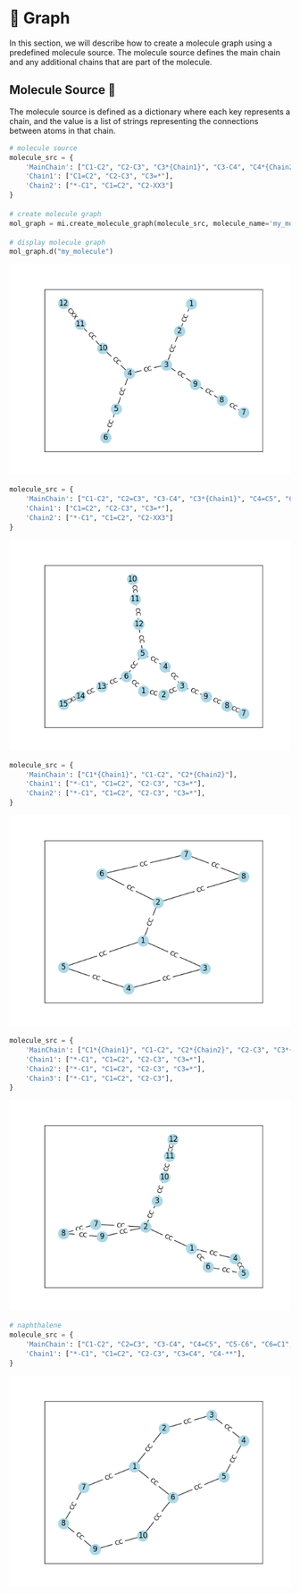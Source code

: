 # 🧬 Graph

In this section, we will describe how to create a molecule graph using a predefined molecule source. The molecule source defines the main chain and any additional chains that are part of the molecule.

## Molecule Source 🧪

The molecule source is defined as a dictionary where each key represents a chain, and the value is a list of strings representing the connections between atoms in that chain.

```python
# molecule source
molecule_src = {
    'MainChain': ["C1-C2", "C2-C3", "C3*{Chain1}", "C3-C4", "C4*{Chain2}", "C4-C5", "C5-C6"],
    'Chain1': ["C1=C2", "C2-C3", "C3=*"],
    'Chain2': ["*-C1", "C1=C2", "C2-XX3"]
}

# create molecule graph
mol_graph = mi.create_molecule_graph(molecule_src, molecule_name='my_molecule')

# display molecule graph
mol_graph.d("my_molecule")
```

![Molecule Graph](./molecule_graph.png)

```python
molecule_src = {
    'MainChain': ["C1-C2", "C2=C3", "C3-C4", "C3*{Chain1}", "C4=C5", "C5*{Chain1}", "C5-C6", "C6=C1", "C6*{Chain2}"],
    'Chain1': ["C1=C2", "C2-C3", "C3=*"],
    'Chain2': ["*-C1", "C1=C2", "C2-XX3"]
}
```

![Molecule Graph](./pymolinfo-img2-1.8.0.png)

```python
molecule_src = {
    'MainChain': ["C1*{Chain1}", "C1-C2", "C2*{Chain2}"],
    'Chain1': ["*-C1", "C1=C2", "C2-C3", "C3=*"],
    'Chain2': ["*-C1", "C1=C2", "C2-C3", "C3=*"],
}
```

![Molecule Graph](./pymolinfo-img3-1.8.0.png)

```python
molecule_src = {
    'MainChain': ["C1*{Chain1}", "C1-C2", "C2*{Chain2}", "C2-C3", "C3*{Chain3}"],
    'Chain1': ["*-C1", "C1=C2", "C2-C3", "C3=*"],
    'Chain2': ["*-C1", "C1=C2", "C2-C3", "C3=*"],
    'Chain3': ["*-C1", "C1=C2", "C2-C3"],
}
```

![Molecule Graph](./pymolinfo-img4-1.8.0.png)

```python
# naphthalene
molecule_src = {
    'MainChain': ["C1-C2", "C2=C3", "C3-C4", "C4=C5", "C5-C6", "C6=C1", "C1*{Chain1}", "C6*{Chain1}"],
    'Chain1': ["*-C1", "C1=C2", "C2-C3", "C3=C4", "C4-**"],
}
```

![Molecule Graph](./pymolinfo-img5-1.8.0.png)